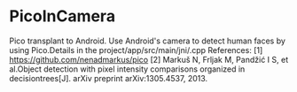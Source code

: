 # PicoInCamera
Pico transplant to Android.
Use Android's camera to detect human faces by using Pico.Details in the project/app/src/main/jni/.cpp
References:
[1] https://github.com/nenadmarkus/pico
[2] Markuš N, Frljak M, Pandžić I S, et al.Object detection with pixel intensity comparisons organized in decisiontrees[J]. arXiv preprint arXiv:1305.4537, 2013.
